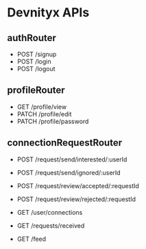 # Devnityx APIs

## authRouter
- POST /signup
- POST /login
- POST /logout

## profileRouter
- GET /profile/view
- PATCH /profile/edit
- PATCH /profile/password


## connectionRequestRouter
- POST /request/send/interested/:userId
- POST /request/send/ignored/:userId
- POST /request/review/accepted/:requestId
- POST /request/review/rejected/:requestId


- GET /user/connections
- GET /requests/received
- GET /feed 